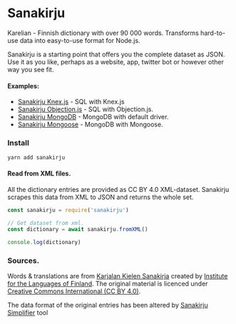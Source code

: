 # Sanakirju

Karelian - Finnish dictionary with over 90 000 words. Transforms hard-to-use data into easy-to-use format for Node.js. 

Sanakirju is a starting point that offers you the complete dataset as JSON. Use it as you like, perhaps as a website, app, twitter bot or however other way you see fit.

#### Examples:

- [Sanakirju Knex.js](https://github.com/stscoundrel/sanakirju-knex) - SQL with Knex.js
- [Sanakirju Objection.js](https://github.com/stscoundrel/sanakirju-objectionjs) - SQL with Objection.js.
- [Sanakirju MongoDB](https://github.com/stscoundrel/sanakirju-mongodb) - MongoDB with default driver.
- [Sanakirju Mongoose](https://github.com/stscoundrel/sanakirju-mongoose) - MongoDB with Mongoose.


### Install

`yarn add sanakirju`


#### Read from XML files.

All the dictionary entries are provided as CC BY 4.0 XML-dataset. Sanakirju scrapes this data from XML to JSON and returns the whole set.


```javascript
const sanakirju = require('sanakirju')

// Get dataset from xml.
const dictionary = await sanakirju.fromXML()

console.log(dictionary)
```


### Sources.

Words & translations are from [Karjalan Kielen Sanakirja](http://kaino.kotus.fi/cgi-bin/kks/kks_etusivu.cgi) created by [Institute for the Languages of Finland](https://www.kotus.fi/en). The original material is licenced under [Creative Commons International (CC BY 4.0)](https://creativecommons.org/licenses/by/4.0/).

The data format of the original entries has been altered by [Sanakirju Simplifier](https://github.com/stscoundrel/sanakirju-simplifier) tool
